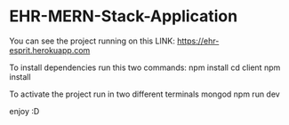 # EHR-MERN-Stack-Application
You can see the project running on this LINK: https://ehr-esprit.herokuapp.com

To install dependencies run this two commands: 
npm install cd client npm install

To activate the project run in two different terminals mongod npm run dev 

enjoy :D
